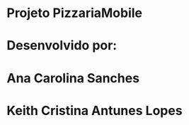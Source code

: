 # Projeto PizzariaMobile

# Desenvolvido  por:

# Ana Carolina Sanches
# Keith Cristina Antunes Lopes
